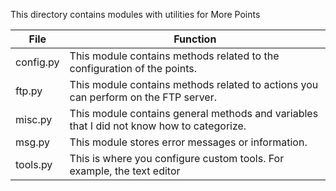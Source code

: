 This directory contains modules with utilities for More Points

| File   | Function    |
|--------------- | --------------- |
| config.py | This module contains methods related to the configuration of the points.   |
| ftp.py    | This module contains methods related to actions you can perform on the FTP server.   |
| misc.py   | This module contains general methods and variables that I did not know how to categorize.   |
| msg.py    | This module stores error messages or information. |
| tools.py  | This is where you configure custom tools. For example, the text editor |

